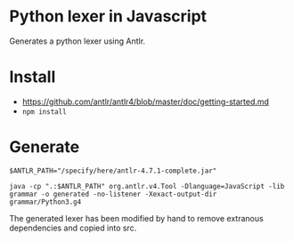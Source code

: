 # Python lexer in Javascript
Generates a python lexer using Antlr.

# Install

- https://github.com/antlr/antlr4/blob/master/doc/getting-started.md
- `npm install`

# Generate
```
$ANTLR_PATH="/specify/here/antlr-4.7.1-complete.jar"

java -cp ".:$ANTLR_PATH" org.antlr.v4.Tool -Dlanguage=JavaScript -lib grammar -o generated -no-listener -Xexact-output-dir grammar/Python3.g4
```

The generated lexer has been modified by hand to remove extranous dependencies and copied into src.
